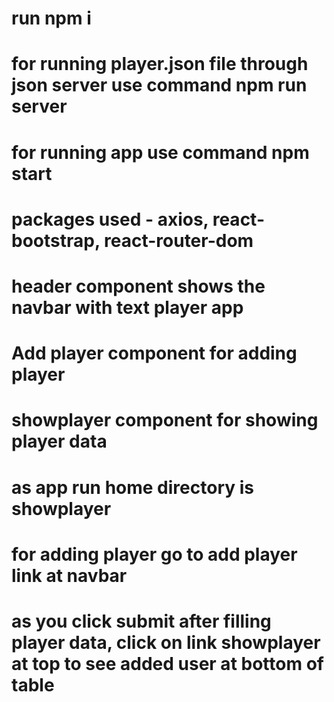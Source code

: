# run npm i
# for running player.json file through json server use command npm run server
# for running app use command npm start
# packages used - axios, react-bootstrap, react-router-dom
# header component shows the navbar with text player app
# Add player component for adding player
# showplayer component for showing player data
# as app run home directory is showplayer
# for adding player go to add player link at navbar
# as you click submit after filling player data, click on link showplayer at top to see added user at bottom of table